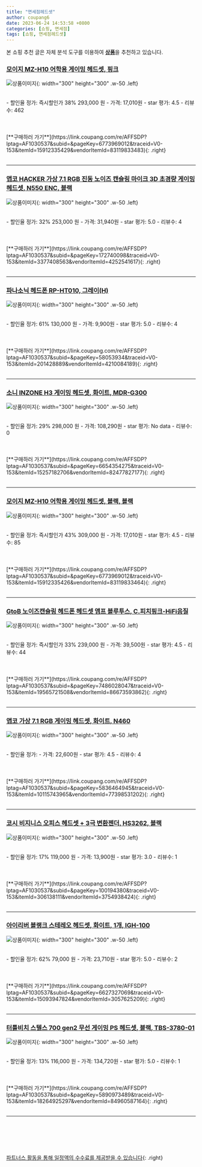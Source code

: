 ```yaml
---
title: "면세점헤드셋"
author: coupang6
date: 2023-06-24 14:53:58 +0800
categories: [쇼핑, 면세점]
tags: [쇼핑, 면세점헤드셋]
---
```


본 쇼핑 추천 글은 자체 분석 도구를 이용하여 [**상품**](https://link.coupang.com/a/bao1ui)을 추천하고 있습니다.

### [모이지 MZ-H10 어학용 게이밍 헤드셋, 핑크](https://link.coupang.com/re/AFFSDP?lptag=AF1030537&subid=&pageKey=6773969012&traceid=V0-153&itemId=15912335429&vendorItemId=83119833483)

![상품이미지](https://thumbnail9.coupangcdn.com/thumbnails/remote/230x230ex/image/vendor_inventory/f50d/1944b342c71cf64c6b404418534409f0dd0a3ad286ee3f8d4efb1216f7a9.jpg){: width="300" height="300" .w-50 .left}


<br>
- 할인율 정가: 즉시할인가 38%  293,000   원
- 가격: 17,010원
- star 평가: 4.5
- 리뷰수: 462
<br>
<br>
<br>
<br>
[**구매하러 가기**](https://link.coupang.com/re/AFFSDP?lptag=AF1030537&subid=&pageKey=6773969012&traceid=V0-153&itemId=15912335429&vendorItemId=83119833483){: .right}
<br>
<br>

---

### [앱코 HACKER 가상 7.1 RGB 진동 노이즈 캔슬링 마이크 3D 초경량 게이밍 헤드셋, N550 ENC, 블랙](https://link.coupang.com/re/AFFSDP?lptag=AF1030537&subid=&pageKey=172740098&traceid=V0-153&itemId=3377408563&vendorItemId=4252541617)

![상품이미지](https://thumbnail6.coupangcdn.com/thumbnails/remote/230x230ex/image/retail/images/3917879238059030-9b33f757-44d0-48b1-a497-fb6b135d5d7b.jpg){: width="300" height="300" .w-50 .left}


<br>
- 할인율 정가: 32%  253,000   원
- 가격: 31,940원
- star 평가: 5.0
- 리뷰수: 4
<br>
<br>
<br>
<br>
[**구매하러 가기**](https://link.coupang.com/re/AFFSDP?lptag=AF1030537&subid=&pageKey=172740098&traceid=V0-153&itemId=3377408563&vendorItemId=4252541617){: .right}
<br>
<br>

---

### [파나소닉 헤드폰 RP-HT010, 그레이(H)](https://link.coupang.com/re/AFFSDP?lptag=AF1030537&subid=&pageKey=58053934&traceid=V0-153&itemId=201428889&vendorItemId=4210084189)

![상품이미지](https://thumbnail10.coupangcdn.com/thumbnails/remote/230x230ex/image/retail/images/2018/01/03/16/5/d8243ceb-a66a-437f-a78c-4b6a07c3293f.jpg){: width="300" height="300" .w-50 .left}


<br>
- 할인율 정가: 61%  130,000   원
- 가격: 9,900원
- star 평가: 5.0
- 리뷰수: 4
<br>
<br>
<br>
<br>
[**구매하러 가기**](https://link.coupang.com/re/AFFSDP?lptag=AF1030537&subid=&pageKey=58053934&traceid=V0-153&itemId=201428889&vendorItemId=4210084189){: .right}
<br>
<br>

---

### [소니 INZONE H3 게이밍 헤드셋, 화이트, MDR-G300](https://link.coupang.com/re/AFFSDP?lptag=AF1030537&subid=&pageKey=6654354275&traceid=V0-153&itemId=15257182706&vendorItemId=82477827177)

![상품이미지](https://thumbnail10.coupangcdn.com/thumbnails/remote/230x230ex/image/retail/images/2774986283474043-01f2b99d-2ba8-470b-b418-7b4cdced7c39.jpg){: width="300" height="300" .w-50 .left}


<br>
- 할인율 정가: 29%  298,000   원
- 가격: 108,290원
- star 평가: No data
- 리뷰수: 0
<br>
<br>
<br>
<br>
[**구매하러 가기**](https://link.coupang.com/re/AFFSDP?lptag=AF1030537&subid=&pageKey=6654354275&traceid=V0-153&itemId=15257182706&vendorItemId=82477827177){: .right}
<br>
<br>

---

### [모이지 MZ-H10 어학용 게이밍 헤드셋, 블랙, 블랙](https://link.coupang.com/re/AFFSDP?lptag=AF1030537&subid=&pageKey=6773969012&traceid=V0-153&itemId=15912335426&vendorItemId=83119833464)

![상품이미지](https://thumbnail8.coupangcdn.com/thumbnails/remote/230x230ex/image/vendor_inventory/9de1/f954afe109acb8b5ce57a57aab7b886f4f532a0f4e4096aab269ccb041a8.jpg){: width="300" height="300" .w-50 .left}


<br>
- 할인율 정가: 즉시할인가 43%  309,000   원
- 가격: 17,010원
- star 평가: 4.5
- 리뷰수: 85
<br>
<br>
<br>
<br>
[**구매하러 가기**](https://link.coupang.com/re/AFFSDP?lptag=AF1030537&subid=&pageKey=6773969012&traceid=V0-153&itemId=15912335426&vendorItemId=83119833464){: .right}
<br>
<br>

---

### [GtoB 노이즈캔슬링 헤드폰 헤드셋 앰프 블루투스, C.피치핑크-HiFi음질](https://link.coupang.com/re/AFFSDP?lptag=AF1030537&subid=&pageKey=7486028047&traceid=V0-153&itemId=19565721508&vendorItemId=86673593862)

![상품이미지](https://thumbnail10.coupangcdn.com/thumbnails/remote/230x230ex/image/vendor_inventory/2642/5c5b7af44162ca2f3c26ebf90181f11399cb7dc09c8ffa9444825b2b116c.png){: width="300" height="300" .w-50 .left}


<br>
- 할인율 정가: 즉시할인가 33%  239,000   원
- 가격: 39,500원
- star 평가: 4.5
- 리뷰수: 44
<br>
<br>
<br>
<br>
[**구매하러 가기**](https://link.coupang.com/re/AFFSDP?lptag=AF1030537&subid=&pageKey=7486028047&traceid=V0-153&itemId=19565721508&vendorItemId=86673593862){: .right}
<br>
<br>

---

### [앱코 가상 7.1 RGB 게이밍 헤드셋, 화이트, N460](https://link.coupang.com/re/AFFSDP?lptag=AF1030537&subid=&pageKey=5836464945&traceid=V0-153&itemId=10115743965&vendorItemId=77398531202)

![상품이미지](https://thumbnail6.coupangcdn.com/thumbnails/remote/230x230ex/image/rs_quotation_api/gu84dso3/07727f9db76445cb910ae242e4c0da0d.jpg){: width="300" height="300" .w-50 .left}


<br>
- 할인율 정가: 
- 가격: 22,600원
- star 평가: 4.5
- 리뷰수: 4
<br>
<br>
<br>
<br>
[**구매하러 가기**](https://link.coupang.com/re/AFFSDP?lptag=AF1030537&subid=&pageKey=5836464945&traceid=V0-153&itemId=10115743965&vendorItemId=77398531202){: .right}
<br>
<br>

---

### [코시 비지니스 오피스 헤드셋 + 3극 변환젠더, HS3262, 블랙](https://link.coupang.com/re/AFFSDP?lptag=AF1030537&subid=&pageKey=100194380&traceid=V0-153&itemId=306138111&vendorItemId=3754938424)

![상품이미지](https://thumbnail8.coupangcdn.com/thumbnails/remote/230x230ex/image/retail/images/2018/06/14/16/1/27038ef2-04fa-4cfa-9dca-be2afb70facb.jpg){: width="300" height="300" .w-50 .left}


<br>
- 할인율 정가: 17%  119,000   원
- 가격: 13,900원
- star 평가: 3.0
- 리뷰수: 1
<br>
<br>
<br>
<br>
[**구매하러 가기**](https://link.coupang.com/re/AFFSDP?lptag=AF1030537&subid=&pageKey=100194380&traceid=V0-153&itemId=306138111&vendorItemId=3754938424){: .right}
<br>
<br>

---

### [아이리버 블랭크 스테레오 헤드셋, 화이트, 1개, IGH-100](https://link.coupang.com/re/AFFSDP?lptag=AF1030537&subid=&pageKey=6627327069&traceid=V0-153&itemId=15093947824&vendorItemId=3057625209)

![상품이미지](https://thumbnail10.coupangcdn.com/thumbnails/remote/230x230ex/image/retail/images/1078539874590191-164ccf2f-e2af-419f-9dce-de90bd2dccf7.jpg){: width="300" height="300" .w-50 .left}


<br>
- 할인율 정가: 62%  79,000   원
- 가격: 23,710원
- star 평가: 5.0
- 리뷰수: 2
<br>
<br>
<br>
<br>
[**구매하러 가기**](https://link.coupang.com/re/AFFSDP?lptag=AF1030537&subid=&pageKey=6627327069&traceid=V0-153&itemId=15093947824&vendorItemId=3057625209){: .right}
<br>
<br>

---

### [터틀비치 스텔스 700 gen2 무선 게이밍 PS 헤드셋, 블랙, TBS-3780-01](https://link.coupang.com/re/AFFSDP?lptag=AF1030537&subid=&pageKey=5890973489&traceid=V0-153&itemId=18264925297&vendorItemId=84960587164)

![상품이미지](https://thumbnail10.coupangcdn.com/thumbnails/remote/230x230ex/image/vendor_inventory/668c/e8292f87efa73797876ea98ecb4ce67e76821f41d18d68fa0883ba4518b1.jpg){: width="300" height="300" .w-50 .left}


<br>
- 할인율 정가: 13%  116,000   원
- 가격: 134,720원
- star 평가: 5.0
- 리뷰수: 1
<br>
<br>
<br>
<br>
[**구매하러 가기**](https://link.coupang.com/re/AFFSDP?lptag=AF1030537&subid=&pageKey=5890973489&traceid=V0-153&itemId=18264925297&vendorItemId=84960587164){: .right}
<br>
<br>

---
<br><br><br><br><br> [파트너스 활동을 통해 일정액의 수수료를 제공받을 수 있습니다](https://link.coupang.com/a/bao1ui){: .right}